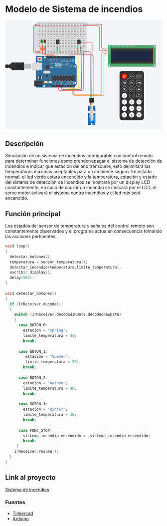 # Modelo de Sistema de incendios

![Imagen Sistema de incendios](Sistema%20de%20incendios.png)

## Descripción
Simulación de un sistema de incendios configurable con control remoto para determinar funciones como prender/apagar el sistema de detección de incendios e indicar que estación del año transcurre, esto delimitará las temperaturas máximas aceptables para un ambiente seguro. En estado normal, el led verde estará encendido y la temperatura, estación y estado del sistema de detección de incendios se mostrará por un display LCD constantemente, en caso de ocurrir un incendio se indicará por el LCD, el servo motor activará el sistema contra incendios y el led rojo será encendido.

## Función principal
Los estados del sensor de temperatura y señales del control remoto son constantemente observados y el programa actua en consecuencia tomando las acciones pertinentes.

~~~c++
void loop()
{   
  detectar_botones();  
  temperatura = sensor_temperatura();
  detectar_incendio(temperatura,limite_temperatura);
  escribir_display();   
  delay(500);       
}

void detectar_botones()
{
  if (IrReceiver.decode()) 
  {        
    switch (IrReceiver.decodedIRData.decodedRawData)
  	{
      case BOTON_0:
        estacion = "Spring";
   		limite_temperatura = 44;
        break;

      case BOTON_1:
         estacion = "Summer";
    	 limite_temperatura = 50;
        break;

      case BOTON_2:
        estacion = "Autumn";
        limite_temperatura = 40;
        break;

      case BOTON_3:
        estacion = "Winter";
        limite_temperatura = 36;
        break;
      
      case FUNC_STOP:
        sistema_incendio_encendido = !sistema_incendio_encendido;
        break;      
     }
    IrReceiver.resume();
  }   
}
~~~

## Link al proyecto
[Sistema de incendios](https://www.tinkercad.com/things/lGLQsdvbMFu?sharecode=bm5o3k-DSUPGoevGUhO3CT9j1sGEWcCdbMCvZCUUL2s)

### Fuentes
- [Tinkercad](https://www.tinkercad.com/)
- [Arduino](https://www.arduino.cc/)
